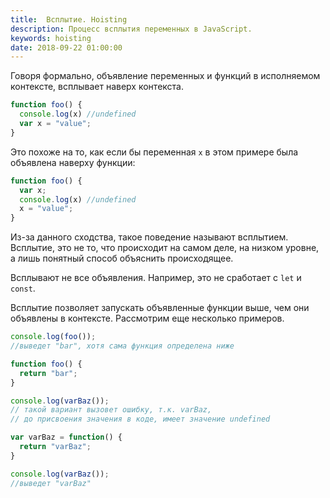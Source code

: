 ```yaml
---
title:  Всплытие. Hoisting
description: Процесс всплытия переменных в JavaScript.
keywords: hoisting
date: 2018-09-22 01:00:00
---
```


Говоря формально, объявление переменных и функций в исполняемом контексте, всплывает наверх контекста.

```js
function foo() {
  console.log(x) //undefined
  var x = "value";
}
```

Это похоже на то, как если бы переменная `x` в этом примере была объявлена наверху функции:

```js
function foo() {
  var x;
  console.log(x) //undefined
  x = "value";
}
```

Из-за данного сходства, такое поведение называют всплытием. Всплытие, это не то, что происходит на самом деле, на низком уровне, а лишь понятный способ объяснить происходящее.

Всплывают не все объявления. Например, это не сработает с `let` и `const`.

Всплытие позволяет запускать объявленные функции выше, чем они объявлены в контексте. Рассмотрим еще несколько примеров.

```js
console.log(foo()); 
//выведет "bar", хотя сама функция определена ниже

function foo() {
  return "bar";
}

console.log(varBaz()); 
// такой вариант вызовет ошибку, т.к. varBaz, 
// до присвоения значения в коде, имеет значение undefined

var varBaz = function() {
  return "varBaz";
}

console.log(varBaz()); 
//выведет "varBaz"
```